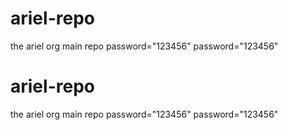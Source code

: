 # ariel-repo
the ariel org main repo
password="123456"
password="123456"

# ariel-repo
the ariel org main repo
password="123456"
password="123456"
